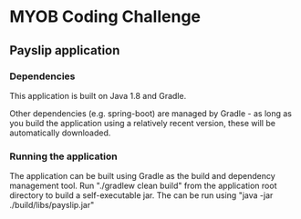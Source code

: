 # MYOB Coding Challenge
## Payslip application

### Dependencies

This application is built on Java 1.8 and Gradle.

Other dependencies (e.g. spring-boot) are managed by Gradle - as long as you build the application using a relatively recent version, these will be automatically downloaded.

### Running the application

The application can be built using Gradle as the build and dependency management tool.
Run "./gradlew clean build" from the application root directory to build a self-executable jar. The can be run using "java -jar ./build/libs/payslip.jar"


